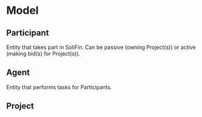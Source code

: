 # Model

## Participant

Entity that takes part in SoliFin. Can be passive (owning Project(s)) or
active (making bid(s) for Project(s)).

## Agent

Entity that performs tasks for Participants.

## Project
